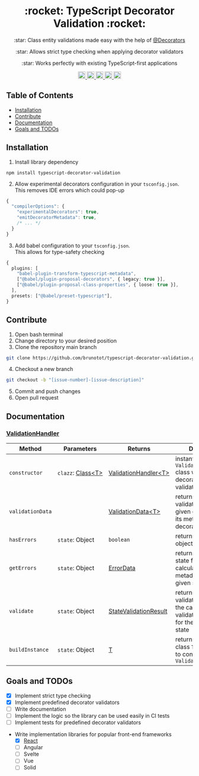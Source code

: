  <h1 align="center">:rocket: TypeScript Decorator Validation :rocket:</h1>

<p align="center">:star: Class entity validations made easy with the help of 
 <a href="https://www.typescriptlang.org/docs/handbook/decorators.html">@Decorators</a>
</p>
<p align="center">:star: Allows strict type checking when applying decorator validators</p>
<p align="center">:star: Works perfectly with existing TypeScript-first applications</p>

<p align="center">
 <a href="https://npmcharts.com/compare/typescript-decorator-validation?minimal=true">
  <img alt="Downloads per month" src="https://img.shields.io/npm/dm/typescript-decorator-validation" height="20"/>
 </a>
 
 <a href="https://www.npmjs.com/package/typescript-decorator-validation">
  <img alt="NPM Version" src="https://img.shields.io/npm/v/typescript-decorator-validation.svg" height="20"/>
 </a>
 
 <a href="https://github.com/brunotot/typescript-decorator-validation/graphs/contributors">
  <img alt="Contributors" src="https://img.shields.io/github/contributors/brunotot/typescript-decorator-validation" height="20"/>
 </a>
 
 <a href="https://github.com/brunotot/typescript-decorator-validation/graphs/commit-activity">
  <img alt="Maintained" src="https://img.shields.io/badge/Maintained%3F-yes-green.svg" height="20"/>
 </a>
 
 <a href="https://costlydeveloper.github.io/ngx-awesome-popup/">
  <img alt="Awesome badge" src="https://awesome.re/badge.svg" height="20"/>
 </a>
</p>

## Table of Contents

- [Installation](#installation)
- [Contribute](#contribute)
- [Documentation](#documentation)
- [Goals and TODOs](#goals-and-todos)

## Installation

1. Install library dependency
```
npm install typescript-decorator-validation
```
2. Allow experimental decorators configuration in your `tsconfig.json`. 
   <br>This removes IDE errors which could pop-up
```ts
{
  "compilerOptions": {
    "experimentalDecorators": true,
    "emitDecoratorMetadata": true,
    /* ... */
  }
}
```
3. Add babel configuration to your `tsconfig.json`.
   <br>This allows for type-safety checking
```ts
{
  plugins: [
    "babel-plugin-transform-typescript-metadata",
    ["@babel/plugin-proposal-decorators", { legacy: true }],
    ["@babel/plugin-proposal-class-properties", { loose: true }],
  ],
  presets: ["@babel/preset-typescript"],
}
```

## Contribute

1. Open bash terminal
2. Change directory to your desired position
3. Clone the repository main branch
```bash
git clone https://github.com/brunotot/typescript-decorator-validation.git
```
4. Checkout a new branch
```bash
git checkout -b "[issue-number]-[issue-description]"
```
5. Commit and push changes
6. Open pull request

## Documentation

### [ValidationHandler](https://github.com/brunotot/typescript-decorator-validation/blob/main/src/handler/ValidationHandler.ts#L28)

| Method        | Parameters | Returns | Description |
|---------------|------------|---------|-------------|
|`constructor`  |`clazz`:&nbsp;[Class\<T>](https://github.com/brunotot/typescript-decorator-validation/blob/main/src/handler/ValidationHandler.ts#L5)|[ValidationHandler\<T>](https://github.com/brunotot/typescript-decorator-validation/blob/main/src/handler/ValidationHandler.ts#L28)|instantiates `ValidationHandler` class with the given decorated class to validate|
| `validationData`  |                   | [ValidationData\<T>](https://github.com/brunotot/typescript-decorator-validation/blob/main/src/handler/ValidationHandler.ts#L15) | returns calculated validation data for given class through its metadata decorators           |
| `hasErrors`       | `state`:&nbsp;Object   | `boolean`          | returns `true` if state object has errors            |
| `getErrors`       | `state`:&nbsp;Object   | [ErrorData](https://github.com/brunotot/typescript-decorator-validation/blob/main/src/handler/ValidationHandler.ts#L19)        | returns object error state from the calculated validation metadata for the given state object |
| `validate`        | `state`:&nbsp;Object   | [StateValidationResult](https://github.com/brunotot/typescript-decorator-validation/blob/main/src/handler/ValidationHandler.ts#L23) | returns object state validation result from the calculated validation metadata for the given object state |
| `buildInstance`   | `state`:&nbsp;Object   | [T](https://github.com/brunotot/typescript-decorator-validation/blob/main/src/handler/ValidationHandler.ts#L36)                | returns instantiated class `T` which is used to construct `ValidationHandler<T>` |

## Goals and TODOs

- [x] Implement strict type checking
- [x] Implement predefined decorator validators
- [ ] Write documentation  
- [ ] Implement the logic so the library can be used easily in CI tests
- [ ] Implement tests for predefined decorator validators
- Write implementation libraries for popular front-end frameworks 
	- [x] [React](https://github.com/brunotot/react-decorate-form)
	- [ ] Angular
	- [ ] Svelte
	- [ ] Vue
	- [ ] Solid
